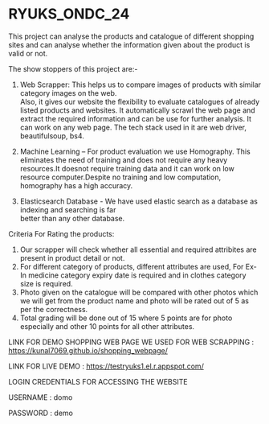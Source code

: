 # RYUKS_ONDC_24
This project can analyse the products and catalogue of different shopping sites and can analyse whether the information given about the product is valid or not.

The show stoppers of this project are:-

1. Web Scrapper: This helps us to compare images of products with similar category images on the web.  
                Also, it gives our website the flexibility to evaluate catalogues of already listed products and websites. It automatically scrawl the web page and extract the required information and can be use for further analysis. It can work on any web page. The tech stack used in it are web driver, beautifulsoup, bs4.

2. Machine Learning – For product evaluation we use Homography. This eliminates the need of training and 
                     does not require any heavy resources.It doesnot require training data and it can work on low resource computer.Despite no training and low computation, homography has a high accuracy.

3. Elasticsearch Database - We have used elastic search as a database as indexing and searching is far  
                            better than any other database.

Criteria For Rating the products:

1. Our scrapper will check whether all essential and required attribites are present in product detail or not.
2. For different category of products, different attributes are used, For Ex- In medicine category expiry date is required and in clothes category size is required.
3. Photo given on the catalogue will be compared with other photos which we will get from the product name and photo will be rated out of 5 as per the correctness.
4. Total grading will be done out of 15 where 5 points are for photo especially and other 10 points for all other attributes.

LINK FOR DEMO SHOPPING WEB PAGE WE USED FOR WEB SCRAPPING : https://kunal7069.github.io/shopping_webpage/

LINK FOR LIVE DEMO : https://testryuks1.el.r.appspot.com/

LOGIN CREDENTIALS FOR ACCESSING THE WEBSITE

USERNAME : domo

PASSWORD : demo
